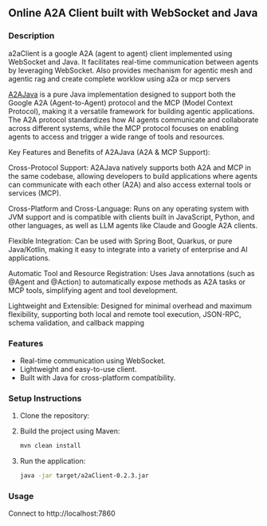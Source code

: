 ## Online A2A Client built with WebSocket and Java

### Description
a2aClient is a google A2A (agent to agent) client implemented using WebSocket and Java. It facilitates real-time communication between agents by leveraging WebSocket.
Also provides mechanism for agentic mesh and agentic rag and create complete worklow using a2a or mcp servers  

[A2AJava](https://github.com/vishalmysore/a2ajava) is a pure Java implementation designed to support both the Google A2A (Agent-to-Agent) protocol and the MCP (Model Context Protocol), making it a versatile framework for building agentic applications. The A2A protocol standardizes how AI agents communicate and collaborate across different systems, while the MCP protocol focuses on enabling agents to access and trigger a wide range of tools and resources.

Key Features and Benefits of A2AJava (A2A & MCP Support):

Cross-Protocol Support: A2AJava natively supports both A2A and MCP in the same codebase, allowing developers to build applications where agents can communicate with each other (A2A) and also access external tools or services (MCP).

Cross-Platform and Cross-Language: Runs on any operating system with JVM support and is compatible with clients built in JavaScript, Python, and other languages, as well as LLM agents like Claude and Google A2A clients.

Flexible Integration: Can be used with Spring Boot, Quarkus, or pure Java/Kotlin, making it easy to integrate into a variety of enterprise and AI applications.

Automatic Tool and Resource Registration: Uses Java annotations (such as @Agent and @Action) to automatically expose methods as A2A tasks or MCP tools, simplifying agent and tool development.

Lightweight and Extensible: Designed for minimal overhead and maximum flexibility, supporting both local and remote tool execution, JSON-RPC, schema validation, and callback mapping
### Features
- Real-time communication using WebSocket.
- Lightweight and easy-to-use client.
- Built with Java for cross-platform compatibility.



### Setup Instructions
1. Clone the repository:

2. Build the project using Maven:
   ```bash
   mvn clean install
   ```

3. Run the application:
   ```bash
   java -jar target/a2aClient-0.2.3.jar
   ```

### Usage
Connect to http://localhost:7860
